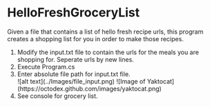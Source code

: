 # HelloFreshGroceryList
Given a file that contains a list of hello fresh recipe urls, this program creates a shopping list for you in order to make those recipes.


<ol>
<li>Modify the input.txt file to contain the urls for the meals you are shopping for. Seperate urls by new lines.</li>
<li>Execute Program.cs</li>
<li>Enter absolute file path for input.txt file.</li>
![alt text](../Images/file_input.png)
  ![Image of Yaktocat](https://octodex.github.com/images/yaktocat.png)
<li>See console for grocery list.</li>
</ol>
